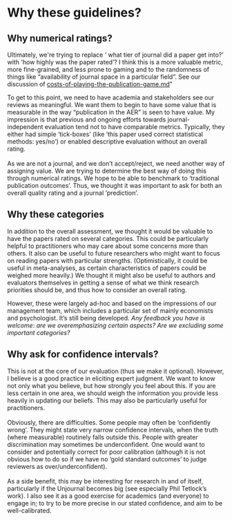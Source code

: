 # Why these guidelines?

## **Why numerical ratings?**

Ultimately, we're trying to replace ‘ what tier of journal did a paper get into?' with 'how highly was the paper rated’? I think this is a more valuable metric, more fine-grained, and less prone to gaming and to the randomness of things like “availability of journal space in a particular field”. See our discussion of [costs-of-playing-the-publication-game.md](../../../key-issues-explanations-faq/benefits-and-features/costs-of-playing-the-publication-game.md "mention")"

To get to this point, we need to have academia and stakeholders see our reviews as meaningful.  We want them to begin to have some value that is measurable in the way “publication in the AER”  is seen to have value. My impression is that previous and ongoing efforts towards journal-independent evaluation tend not to have comparable metrics. Typically, they either had simple ‘tick-boxes’ (like ‘this paper used correct statistical methods: yes/no’)  or enabled descriptive evaluation without an overall rating.\
\
As we are not a journal, and we don’t accept/reject,  we need another way of assigning value. We are trying to determine the best way of doing this through numerical ratings. We hope to be able to benchmark to ‘traditional publication outcomes’.  Thus, we thought it was important to ask for both an overall quality rating and a journal ‘prediction’.

## Why these categories

In addition to the overall assessment, we thought it would be valuable to have the papers rated on several categories. This could be particularly helpful to practitioners who may care about some concerns more than others. It also can be useful to future researchers who might want to focus on reading papers with particular strengths. (Optimistically, it could be useful in meta-analyses, as certain characteristics of papers could be weighed more heavily.) We thought it might also be useful to authors and evaluators themselves in getting a sense of what we think research priorities should be, and thus how to consider an overall rating.

However, these were largely ad-hoc and based on the impressions of our management team, which includes a particular set of mainly economists and psychologist. It’s still being developed. _Any feedback you have is welcome_: _are we overemphasizing certain aspects? Are we excluding some important categories?_

## Why ask for confidence intervals?

This is not at the core of our evaluation (thus we make it optional). However, I believe is a good practice in eliciting expert judgment.  We want to know not only what you believe, but how strongly you feel about this.  If you are less certain in one area, we should weigh the information you provide less heavily in updating our beliefs.  This may also be particularly useful for practitioners.\
\
Obviously, there are difficulties. Some people may often be ‘confidently wrong’. They  might state very narrow confidence intervals, when the truth (where measurable) routinely falls outside this.  People with greater discrimination may sometimes be underconfident.  One would want to consider and potentially correct for poor calibration (although it is not obvious how to do so if we have no ‘gold standard outcomes’ to judge reviewers as over/underconfident).\
\
As a side benefit, this may be interesting for research in and of itself, particularly if the Unjournal becomes big (see especially Phil Tetlock’s work). I also see it as a good exercise for academics (and everyone) to engage in; to try to be more precise in our stated confidence, and aim to be well-calibrated.

